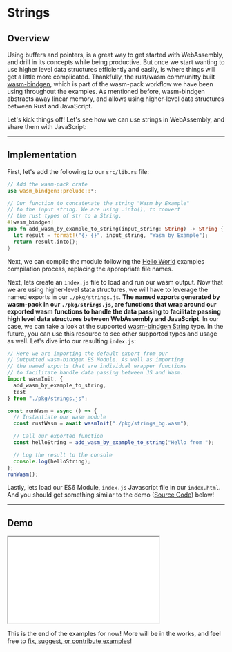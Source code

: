 # Strings

## Overview

Using buffers and pointers, is a great way to get started with WebAssembly, and drill in its concepts while being productive. But once we start wanting to use higher level data structures efficiently and easily, is where things will get a little more complicated. Thankfully, the rust/wasm communitty built [wasm-bindgen](https://github.com/rustwasm/wasm-bindgen), which is part of the wasm-pack workflow we have been using throughout the examples. As mentioned before, wasm-bindgen abstracts away linear memory, and allows using higher-level data structures between Rust and JavaScript.

Let's kick things off! Let's see how we can use strings in WebAssembly, and share them with JavaScript:

---

## Implementation

First, let's add the following to our `src/lib.rs` file:

```rust
// Add the wasm-pack crate
use wasm_bindgen::prelude::*;

// Our function to concatenate the string "Wasm by Example"
// to the input string. We are using .into(), to convert
// the rust types of str to a String.
#[wasm_bindgen]
pub fn add_wasm_by_example_to_string(input_string: String) -> String {
  let result = format!("{} {}", input_string, "Wasm by Example");
  return result.into();
}
```

Next, we can compile the module following the [Hello World](/example-redirect?exampleName=hello-world) examples compilation process, replacing the appropriate file names.

Next, lets create an `index.js` file to load and run our wasm output. Now that we are using higher-level stata structures, we will have to leverage the named exports in our `./pkg/strings.js`. **The named exports generated by wasm-pack in our `./pkg/strings.js`, are functions that wrap around our exported wasm functions to handle the data passing to facilitate passing high level data structures between WebAssembly and JavaScript**. In our case, we can take a look at the supported [wasm-bindgen String](https://rustwasm.github.io/docs/wasm-bindgen/reference/types/string.html) type. In the future, you can use this resource to see other supported types and usage as well. Let's dive into our resulting `index.js`:

```javascript
// Here we are importing the default export from our
// Outputted wasm-bindgen ES Module. As well as importing
// the named exports that are individual wrapper functions
// to facilitate handle data passing between JS and Wasm.
import wasmInit, {
  add_wasm_by_example_to_string,
  test
} from "./pkg/strings.js";

const runWasm = async () => {
  // Instantiate our wasm module
  const rustWasm = await wasmInit("./pkg/strings_bg.wasm");

  // Call our exported function
  const helloString = add_wasm_by_example_to_string("Hello from ");

  // Log the result to the console
  console.log(helloString);
};
runWasm();
```

Lastly, lets load our ES6 Module, `index.js` Javascript file in our `index.html`. And you should get something similar to the demo ([Source Code](/source-redirect?path=examples/strings/demo/rust)) below!

---

## Demo

<iframe width="350px" height="200px" title="Rust Demo" src="/examples/strings/demo/rust/"></iframe>

This is the end of the examples for now! More will be in the works, and feel free to [fix, suggest, or contribute examples](https://github.com/torch2424/wasm-by-example)!
